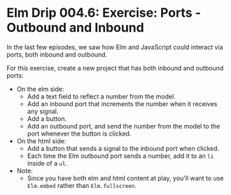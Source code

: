 # Elm Drip 004.6: Exercise: Ports - Outbound and Inbound

In the last few episodes, we saw how Elm and JavaScript could interact via
ports, both inbound and outbound.

For this exercise, create a new project that has both inbound and outbound
ports:

- On the elm side:
  - Add a text field to reflect a number from the model.
  - Add an inbound port that increments the number when it receives any signal.
  - Add a button.
  - Add an outbound port, and send the number from the model to the port
    whenever the button is clicked.
- On the html side:
  - Add a button that sends a signal to the inbound port when clicked.
  - Each time the Elm outbound port sends a number, add it to an `li` inside of
    a `ul`.
- Note:
  - Since you have both elm and html content at play, you'll want to use
    `Elm.embed` rather than `Elm.fullscreen`.
